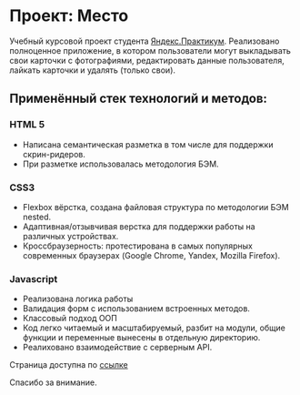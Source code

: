 # Проект: Место

Учебный курсовой проект студента [Яндекс.Практикум](https://practicum.yandex.ru).  Реализовано полноценное приложение, в котором пользователи могут выкладывать свои карточки с фотографиями, редактировать данные пользователя, лайкать карточки и удалять (только свои).

## Применённый стек технологий и методов:
### HTML 5
* Написана семантическая разметка в том числе для поддержки скрин-ридеров.
* При разметке использовалась методология БЭМ.
### CSS3
* Flexbox вёрстка, создана файловая структура по методологии БЭМ nested.
* Адаптивная/отзывчивая верстка для поддержки работы на различных устройствах.
* Кроссбраузерность: протестирована в самых популярных современных браузерах (Google Chrome, Yandex, Mozilla Firefox).
### Javascript
* Реализована логика работы
* Валидация форм с использованием встроенных методов.
* Классовый подход ООП
* Код легко читаемый и масштабируемый, разбит на модули, общие функции и переменные вынесены в отдельную директорию.
* Реалиховано взаимодействие с серверным API.

Страница доступна по [ссылке](https://nikolaykrishtopa.github.io/mesto)

Спасибо за внимание.
